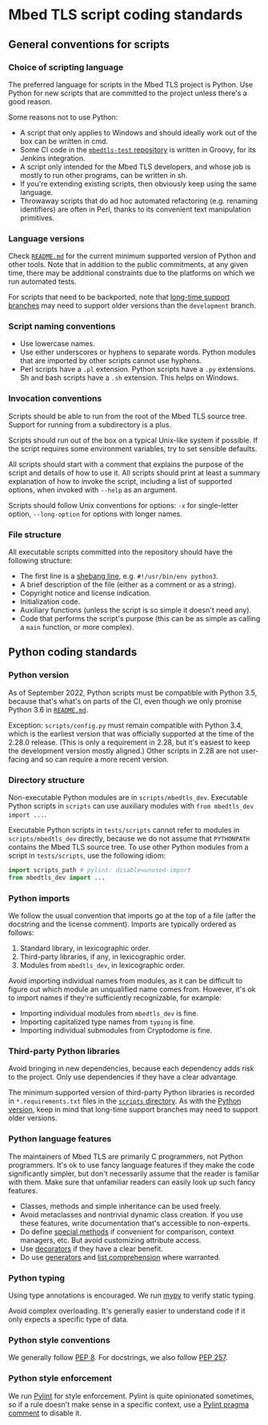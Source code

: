 # Mbed TLS script coding standards

## General conventions for scripts

### Choice of scripting language

The preferred language for scripts in the Mbed TLS project is Python. Use Python for new scripts that are committed to the project unless there's a good reason.

Some reasons not to use Python:

* A script that only applies to Windows and should ideally work out of the box can be written in cmd.
* Some CI code in the [`mbedtls-test` repository](https://github.com/Mbed-TLS/mbedtls-test) is written in Groovy, for its Jenkins integration.
* A script only intended for the Mbed TLS developers, and whose job is mostly to run other programs, can be written in sh.
* If you're extending existing scripts, then obviously keep using the same language.
* Throwaway scripts that do ad hoc automated refactoring (e.g. renaming identifiers) are often in Perl, thanks to its convenient text manipulation primitives.

### Language versions

Check [`README.md`](https://github.com/Mbed-TLS/mbedtls/blob/development/README.md#tool-versions) for the current minimum supported version of Python and other tools. Note that in addition to the public commitments, at any given time, there may be additional constraints due to the platforms on which we run automated tests.

For scripts that need to be backported, note that [long-time support branches](https://github.com/Mbed-TLS/mbedtls/blob/development/BRANCHES.md#long-time-support-branches) may need to support older versions than the `development` branch.

### Script naming conventions

* Use lowercase names.
* Use either underscores or hyphens to separate words. Python modules that are imported by other scripts cannot use hyphens.
* Perl scripts have a `.pl` extension. Python scripts have a `.py` extensions. Sh and bash scripts have a `.sh` extension. This helps on Windows.

### Invocation conventions

Scripts should be able to run from the root of the Mbed TLS source tree. Support for running from a subdirectory is a plus.

Scripts should run out of the box on a typical Unix-like system if possible. If the script requires some environment variables, try to set sensible defaults.

All scripts should start with a comment that explains the purpose of the script and details of how to use it.
All scripts should print at least a summary explanation of how to invoke the script, including a list of supported options, when invoked with `--help` as an argument.

Scripts should follow Unix conventions for options: `-x` for single-letter option, `--long-option` for options with longer names.

### File structure

All executable scripts committed into the repository should have the following structure:

* The first line is a [shebang line](https://en.wikipedia.org/wiki/Shebang_(Unix)), e.g. `#!/usr/bin/env python3`.
* A brief description of the file (either as a comment or as a string).
* Copyright notice and license indication.
* Initialization code.
* Auxiliary functions (unless the script is so simple it doesn't need any).
* Code that performs the script's purpose (this can be as simple as calling a `main` function, or more complex).

## Python coding standards

### Python version

As of September 2022, Python scripts must be compatible with Python 3.5,
because that's what's on parts of the CI, even though we only promise Python 3.6 in [`README.md`](https://github.com/Mbed-TLS/mbedtls/blob/development/README.md#tool-versions).

Exception: `scripts/config.py` must remain compatible with Python 3.4, which is the earliest version that was officially supported at the time of the 2.28.0 release. (This is only a requirement in 2.28, but it's easiest to keep the development version mostly aligned.) Other scripts in 2.28 are not user-facing and so can require a more recent version.

### Directory structure

Non-executable Python modules are in `scripts/mbedtls_dev`.
Executable Python scripts in `scripts` can use auxiliary modules with `from mbedtls_dev import ...`.

Executable Python scripts in `tests/scripts` cannot refer to modules in `scripts/mbedtls_dev` directly, because we do not assume that `PYTHONPATH` contains the Mbed TLS source tree. To use other Python modules from a script in `tests/scripts`, use the following idiom:

```python
import scripts_path # pylint: disable=unused-import
from mbedtls_dev import ...
```

### Python imports

We follow the usual convention that imports go at the top of a file (after the docstring and the license comment). Imports are typically ordered as follows:

1. Standard library, in lexicographic order.
2. Third-party libraries, if any, in lexicographic order.
3. Modules from `mbedtls_dev`, in lexicographic order.

Avoid importing individual names from modules, as it can be difficult to figure out which module an unqualified name comes from. However, it's ok to import names if they're sufficiently recognizable, for example:

* Importing individual modules from `mbedtls_dev` is fine.
* Importing capitalized type names from `typing` is fine.
* Importing individual submodules from Cryptodome is fine.

### Third-party Python libraries

Avoid bringing in new dependencies, because each dependency adds risk to the project. Only use dependencies if they have a clear advantage.

The minimum supported version of third-party Python libraries is recorded in `*.requirements.txt` files in the [`scripts` directory](https://github.com/Mbed-TLS/mbedtls/tree/development/scripts). As with the [Python version](#language-versions), keep in mind that long-time support branches may need to support older versions.

### Python language features

The maintainers of Mbed TLS are primarily C programmers, not Python programmers. It's ok to use fancy language features if they make the code significantly simpler, but don't necessarily assume that the reader is familiar with them. Make sure that unfamiliar readers can easily look up such fancy features.

* Classes, methods and simple inheritance can be used freely.
* Avoid metaclasses and nontrivial dynamic class creation. If you use these features, write documentation that's accessible to non-experts.
* Do define [special methods](https://docs.python.org/3/reference/datamodel.html#special-method-names) if convenient for comparison, context managers, etc. But avoid customizing attribute access.
* Use [decorators](https://docs.python.org/3/glossary.html#term-decorator) if they have a clear benefit.
* Do use [generators](https://docs.python.org/3/glossary.html#term-generator) and [list comprehension](https://docs.python.org/3/glossary.html#term-list-comprehension) where warranted.

### Python typing

Using type annotations is encouraged. We run [mypy](http://mypy-lang.org/) to verify static typing.

Avoid complex overloading. It's generally easier to understand code if it only expects a specific type of data.

### Python style conventions

We generally follow [PEP 8](https://peps.python.org/pep-0008/). For docstrings, we also follow [PEP 257](https://peps.python.org/pep-0257/).

### Python style enforcement

We run [Pylint](https://pylint.pycqa.org/) for style enforcement. Pylint is quite opinionated sometimes, so if a rule doesn't make sense in a specific context, use a [Pylint pragma comment](https://pylint.pycqa.org/en/latest/user_guide/messages/message_control.html) to disable it.
